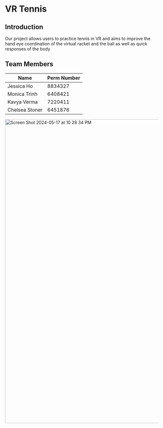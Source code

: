 # VR Tennis

## Introduction 
Our project allows users to practice tennis in VR and aims to improve the hand eye coordination of the virtual racket and the ball as well as quick responses of the body

## Team Members
|      Name     | Perm Number |
| ------------- | ----------- |
|   Jessica Ho  |   8834327   | 
| Monica Trinh  |   6408421   |
|  Kavya Verma  |   7220411   |
|Chelsea Stoner |   6451876   |


<img width="1000" alt="Screen Shot 2024-05-17 at 10 28 34 PM" src="https://github.com/jessicahsy/190ier/assets/81593198/0a33e2df-e2a7-4949-97ac-729abb40ddac">

